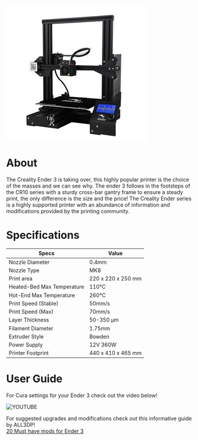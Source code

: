 ![](img/crealityender3.jpg)

# About

The Creality Ender 3 is taking over, this highly popular printer is the choice of the masses and we can see why. The ender 3 follows in the footsteps of the CR10 series with a sturdy cross-bar gantry frame to ensure a steady print, the only difference is the size and the price!
The Creality Ender series is a highly supported printer with an abundance of information and modifications provided by the printing community.

# Specifications

|Specs|Value
|-|-|
|Nozzle Diameter| 0.4mm  
|Nozzle Type| MK8
|Print area| 220 x 220 x 250 mm
|Heated-Bed Max Temperature| 110°C
|Hot-End Max Temperature| 260°C   
|Print Speed (Stable)| 50mm/s 
|Print Speed (Max)| 70mm/s 
|Layer Thickness| 50-350 μm      
|Filament Diameter| 1.75mm
|Extruder Style| Bowden 
|Power Supply| 12V 360W
|Printer Footprint| 440 x 410 x 465 mm


# User Guide

For Cura settings for your Ender 3 check out the video below!

![YOUTUBE](mulfK775i0)

For suggested upgrades and modifications check out this informative guide by ALL3DP! </br>
 [20 Must have mods for Ender 3](https://all3dp.com/1/20-must-creality-ender-3-upgrades-mods/)
